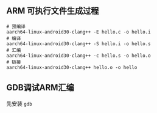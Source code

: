 ## ARM 可执行文件生成过程

```shell
# 预编译
aarch64-linux-android30-clang++ -E hello.c -o hello.i
# 编译
aarch64-linux-android30-clang++ -S hello.i -o hello.s
# 汇编
aarch64-linux-android30-clang++ -c hello.s -o hello.o
# 链接
aarch64-linux-android30-clang++ hello.o -o hello
```

## GDB调试ARM汇编

先安装 `gdb`